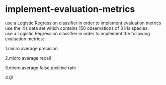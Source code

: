 # implement-evaluation-metrics
use a Logistic Regression classifier in order to implement evaluation metrics use the iris data set which contains 150 observations of 3 iris species.  
use a Logistic Regression classifier in order to implement the following evaluation metrics:  

1.micro average precision 

2.micro average recall 

3.micro average false positive rate 

4.𝑓𝛽
